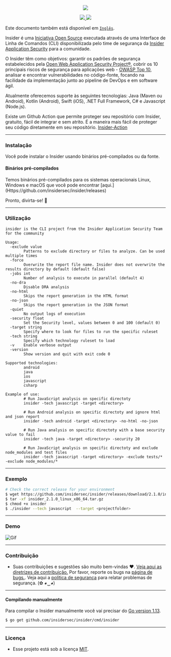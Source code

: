 <p align="center">
  <img src="https://www.insidersec.io/wp-content/uploads/2020/11/cover-linkedin2.png">
  <p align="center">
    <a href="https://github.com/insidersec/insider/blob/master/LICENSE">
      <img src="https://img.shields.io/badge/license-MIT-green.svg">
    </a>
    <a href="https://github.com/insidersec/insider/releases">
      <img src="https://img.shields.io/github/v/release/insidersec/insider">
    </a>
  </p>
</p>

Este documento também está disponível em [`Inglês`](https://github.com/insidersec/insider).

Insider é uma [Iniciativa Open Source](https://opensource.org/) executada através de uma Interface de Linha de Comandos (CLI) disponibilizada pelo time de segurança da [Insider Application Security](https://insidersec.io) para a comunidade.

O Insider têm como objetivos: garantir os padrões de segurança estabelecidos pela [Open Web Application Security Project&reg;](https://owasp.org/), cobrir os 10 principais riscos de segurança para aplicações web - [OWASP Top 10](https://owasp.org/www-project-top-ten/), analisar e encontrar vulnerabilidades no código-fonte, focando na facilidade da implementação junto ao pipeline de DevOps e em software ágil.

Atualmente oferecemos suporte às seguintes tecnologias: Java (Maven ou Android), Kotlin (Android), Swift (iOS), .NET Full Framework, C# e Javascript (Node.js).

Existe um Github Action que permite proteger seu repositório com Insider, gratuito, fácil de integrar e sem atrito. É a maneira mais fácil de proteger seu código diretamente em seu repositório. [Insider-Action](https://github.com/insidersec/insider-action)

---

### Instalação

Você pode instalar o Insider usando binários pré-compilados ou da fonte.

#### Binários pré-compilados

Temos binários pré-compilados para os sistemas operacionais Linux, Windows e macOS que você pode encontrar [aqui.] (Https://github.com/insidersec/insider/releases)

Pronto, divirta-se! :rocket:

---

### Utilização

```
insider is the CLI project from the Insider Application Security Team for the community

Usage:
  -exclude value
        Patterns to exclude directory or files to analyze. Can be used multiple times
  -force
        Overwrite the report file name. Insider does not overwrite the results directory by default (default false)
  -jobs int
        Number of analysis to execute in parallel (default 4)
  -no-dra
        Disable DRA analysis
  -no-html
        Skips the report generation in the HTML format
  -no-json
        Skips the report generation in the JSON format
  -quiet
        No output logs of execution
  -security float
        Set the Security level, values between 0 and 100 (default 0)
  -target string
        Specify where to look for files to run the specific ruleset
  -tech string
        Specify which technology ruleset to load
  -v    Enable verbose output
  -version
        Show version and quit with exit code 0

Supported technologies:
        android
        java
        ios
        javascript
        csharp

Example of use:
        # Run JavaScript analysis on specific directoty
        insider -tech javascript -target <directory>

        # Run Android analysis on specific directoty and ignore html and json report
        insider -tech android -target <directory> -no-html -no-json

        # Run Java analysis on specific directoty with a base security value to fail
        insider -tech java -target <directory> -security 20

        # Run JavaScript analysis on specific directoty and exclude node_modules and test files
        insider -tech javascript -target <directory> -exclude tests/* -exclude node_modules/*
```

---

### Exemplo

```bash
# Check the correct release for your environment
$ wget https://github.com/insidersec/insider/releases/download/2.1.0/insider_2.1.0_linux_x86_64.tar.gz
$ tar -xf insider_2.1.0_linux_x86_64.tar.gz 
$ chmod +x insider
$ ./insider --tech javascript  --target <projectfolder>
```
---

### Demo

![Gif](demo.gif)

---

### Contribuição

- Suas contribuições e sugestões são muito bem-vindas ♥. [Veja aqui as diretrizes de contribuição.](/.github/CONTRIBUTING.md) Por favor, reporte os bugs na [página de bugs.](https://github.com/insidersec/insider/issues). Veja aqui a [política de segurança](/.github/SECURITY.md) para relatar problemas de segurança. (✿ ◕‿◕)

---
#### Compilando manualmente

Para compilar o Insider manualmente você vai precisar do [Go version 1.13](https://golang.org/dl/).

```bash
$ go get github.com/insidersec/insider/cmd/insider
```
---
### Licença

- Esse projeto está sob a licença [MIT](/LICENSE).
